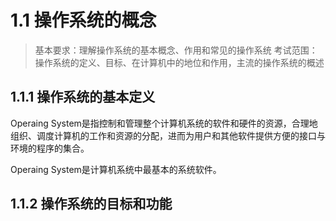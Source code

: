 
# 1.1 操作系统的概念

> 基本要求：理解操作系统的基本概念、作用和常见的操作系统
> 考试范围：操作系统的定义、目标、在计算机中的地位和作用，主流的操作系统的概述

## 1.1.1 操作系统的基本定义

Operaing System是指控制和管理整个计算机系统的软件和硬件的资源，合理地组织、调度计算机的工作和资源的分配，进而为用户和其他软件提供方便的接口与环境的程序的集合。

Operaing System是计算机系统中最基本的系统软件。

## 1.1.2 操作系统的目标和功能


